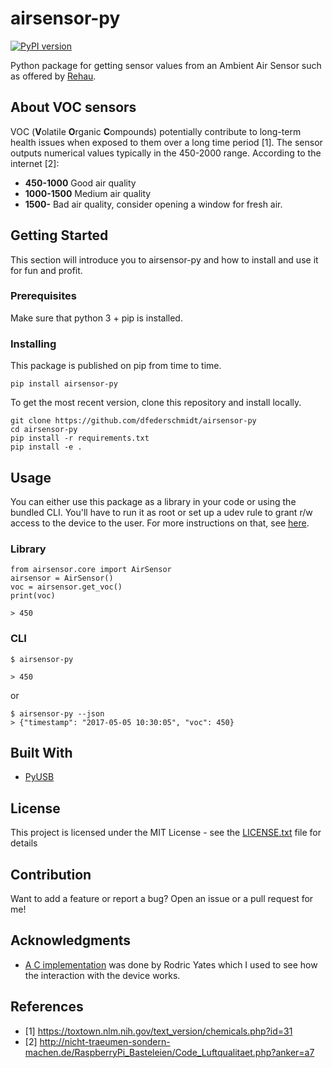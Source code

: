 # airsensor-py

[![PyPI version](https://badge.fury.io/py/airsensor-py.svg)](https://badge.fury.io/py/airsensor-py)

Python package for getting sensor values from an Ambient Air Sensor such as offered by [Rehau](https://www.amazon.co.uk/Rehau-USB-Stick-Ambient-Sensor/dp/B00ZXP6EI4).

## About VOC sensors

VOC (**V**olatile **O**rganic **C**ompounds) potentially contribute to long-term health issues when exposed to them over a long time period [1].
The sensor outputs numerical values typically in the 450-2000 range. According to the internet [2]:

* **450-1000** Good air quality
* **1000-1500** Medium air quality
* **1500-** Bad air quality, consider opening a window for fresh air.

## Getting Started

This section will introduce you to airsensor-py and how to install and use it for fun and profit.

### Prerequisites

Make sure that python 3 + pip is installed.

### Installing

This package is published on pip from time to time.

```
pip install airsensor-py
```

To get the most recent version, clone this repository and install locally.

```
git clone https://github.com/dfederschmidt/airsensor-py
cd airsensor-py
pip install -r requirements.txt
pip install -e .
```



## Usage

You can either use this package as a library in your code or using the bundled CLI. You'll have to run it as root or set up a udev rule to grant r/w access to the device to the user. For more instructions on that, see [here](https://github.com/tuxedo0801/usb-sensors-linux).

### Library

```
from airsensor.core import AirSensor
airsensor = AirSensor()
voc = airsensor.get_voc()
print(voc)

> 450
```

### CLI

```
$ airsensor-py

> 450
```

or

```
$ airsensor-py --json
> {"timestamp": "2017-05-05 10:30:05", "voc": 450}
```

## Built With

* [PyUSB](https://walac.github.io/pyusb/)

## License

This project is licensed under the MIT License - see the [LICENSE.txt](LICENSE.txt) file for details

## Contribution

Want to add a feature or report a bug? Open an issue or a pull request for me!

## Acknowledgments

* [A C implementation](https://code.google.com/archive/p/airsensor-linux-usb/) was done by Rodric Yates which I used to see how the interaction with the device works.

## References

* [1] https://toxtown.nlm.nih.gov/text_version/chemicals.php?id=31
* [2] http://nicht-traeumen-sondern-machen.de/RaspberryPi_Basteleien/Code_Luftqualitaet.php?anker=a7


